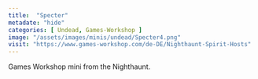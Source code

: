 ```yaml
---
title:  "Specter"
metadate: "hide"
categories: [ Undead, Games-Workshop ]
image: "/assets/images/minis/undead/Specter4.png"
visit: "https://www.games-workshop.com/de-DE/Nighthaunt-Spirit-Hosts"
---
```

Games Workshop mini from the Nighthaunt. 